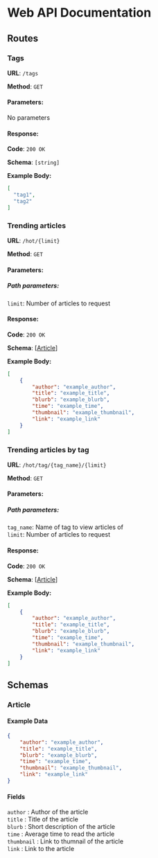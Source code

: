 # Web API Documentation
## Routes
### Tags
**URL**: `/tags`

**Method**: `GET`

#### Parameters:
No parameters
#### Response:
**Code**: `200 OK`

**Schema**: `[string]`

**Example Body:**
````json
[
  "tag1",
  "tag2"
]
````
### Trending articles
**URL**: `/hot/{limit}`

**Method**: `GET`

#### Parameters:
##### Path parameters:
`limit`: Number of articles to request
#### Response:
**Code**: `200 OK`

**Schema**: [[Article](#article)]

**Example Body:**
````json
[
    {
        "author": "example_author",
        "title": "example_title",
        "blurb": "example_blurb",
        "time": "example_time",
        "thumbnail": "example_thumbnail",
        "link": "example_link"
    }
]
````
### Trending articles by tag
**URL**: `/hot/tag/{tag_name}/{limit}`

**Method**: `GET`

#### Parameters:
##### Path parameters:
`tag_name`: Name of tag to view articles of  
`limit`: Number of articles to request
#### Response:
**Code**: `200 OK`

**Schema**: [[Article](#article)]

**Example Body:**
````json
[
    {
        "author": "example_author",
        "title": "example_title",
        "blurb": "example_blurb",
        "time": "example_time",
        "thumbnail": "example_thumbnail",
        "link": "example_link"
    }
]
````
## Schemas
### Article
#### Example Data
````json
{
    "author": "example_author",
    "title": "example_title",
    "blurb": "example_blurb",
    "time": "example_time",
    "thumbnail": "example_thumbnail",
    "link": "example_link"
}
````
#### Fields
`author` : Author of the article  
`title` : Title of the article  
`blurb` : Short description of the article  
`time` : Average time to read the article  
`thumbnail` : Link to thumnail of the article  
`link` : Link to the article  
